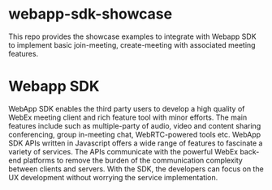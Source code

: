 # webapp-sdk-showcase
This repo provides the showcase examples to integrate with Webapp SDK to implement basic join-meeting, create-meeting with associated meeting features.

# Webapp SDK
WebApp SDK enables the third party users to develop a high quality of WebEx meeting client and rich feature tool with minor efforts. The main features include such as multiple-party of audio, video and content sharing conferencing, group in-meeting chat, WebRTC-powered tools etc. WebApp SDK APIs written in Javascript offers a wide range of features to fascinate a variety of services. The APIs communicate with the powerful WebEx back-end platforms to remove the burden of the communication complexity between clients and servers. With the SDK, the developers can focus on the UX development without worrying the service implementation.
